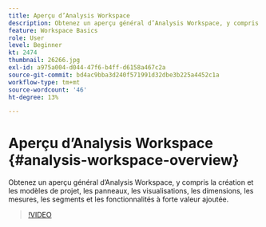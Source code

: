 ```yaml
---
title: Aperçu d’Analysis Workspace
description: Obtenez un aperçu général d’Analysis Workspace, y compris la création et les modèles de projet, les panneaux, les visualisations, les dimensions, les mesures, les segments et les fonctionnalités à forte valeur ajoutée.
feature: Workspace Basics
role: User
level: Beginner
kt: 2474
thumbnail: 26266.jpg
exl-id: a975a004-d044-47f6-b4ff-d6158a467c2a
source-git-commit: bd4ac9bba3d240f571991d32dbe3b225a4452c1a
workflow-type: tm+mt
source-wordcount: '46'
ht-degree: 13%

---
```


# Aperçu d’Analysis Workspace {#analysis-workspace-overview}

Obtenez un aperçu général d’Analysis Workspace, y compris la création et les modèles de projet, les panneaux, les visualisations, les dimensions, les mesures, les segments et les fonctionnalités à forte valeur ajoutée.

>[!VIDEO](https://video.tv.adobe.com/v/26266/?quality=12)
